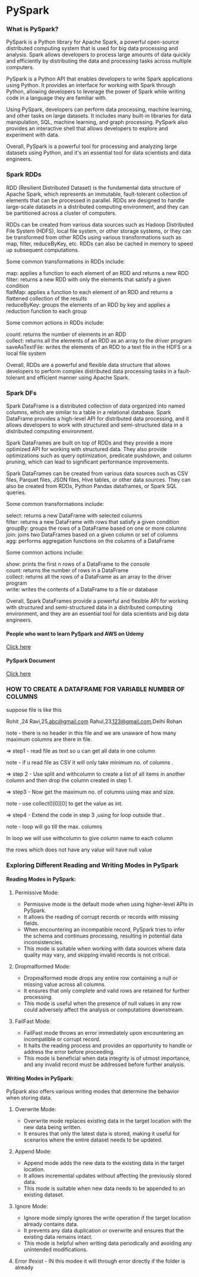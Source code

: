 # PySpark

<h3 align="left">What is PySpark?</h3>
PySpark is a Python library for Apache Spark, a powerful open-source distributed computing system that is used for big data processing and analysis. Spark allows developers to process large amounts of data quickly and efficiently by distributing the data and processing tasks across multiple computers.

PySpark is a Python API that enables developers to write Spark applications using Python. It provides an interface for working with Spark through Python, allowing developers to leverage the power of Spark while writing code in a language they are familiar with.

Using PySpark, developers can perform data processing, machine learning, and other tasks on large datasets. It includes many built-in libraries for data manipulation, SQL, machine learning, and graph processing. PySpark also provides an interactive shell that allows developers to explore and experiment with data.

Overall, PySpark is a powerful tool for processing and analyzing large datasets using Python, and it's an essential tool for data scientists and data engineers.

<h3 align="left">Spark RDDs</h3>
RDD (Resilient Distributed Dataset) is the fundamental data structure of Apache Spark, which represents an immutable, fault-tolerant collection of elements that can be processed in parallel. RDDs are designed to handle large-scale datasets in a distributed computing environment, and they can be partitioned across a cluster of computers.

RDDs can be created from various data sources such as Hadoop Distributed File System (HDFS), local file system, or other storage systems, or they can be transformed from other RDDs using various transformations such as map, filter, reduceByKey, etc. RDDs can also be cached in memory to speed up subsequent computations.


Some common transformations in RDDs include:

map: applies a function to each element of an RDD and returns a new RDD<br>
filter: returns a new RDD with only the elements that satisfy a given condition<br>
flatMap: applies a function to each element of an RDD and returns a flattened collection of the results<br>
reduceByKey: groups the elements of an RDD by key and applies a reduction function to each group<br>


Some common actions in RDDs include:

count: returns the number of elements in an RDD<br>
collect: returns all the elements of an RDD as an array to the driver program<br>
saveAsTextFile: writes the elements of an RDD to a text file in the HDFS or a local file system<br>


Overall, RDDs are a powerful and flexible data structure that allows developers to perform complex distributed data processing tasks in a fault-tolerant and efficient manner using Apache Spark.<br>

<h3 align="left">Spark DFs</h3>
Spark DataFrame is a distributed collection of data organized into named columns, which are similar to a table in a relational database. Spark DataFrame provides a high-level API for distributed data processing, and it allows developers to work with structured and semi-structured data in a distributed computing environment.

Spark DataFrames are built on top of RDDs and they provide a more optimized API for working with structured data. They also provide optimizations such as query optimization, predicate pushdown, and column pruning, which can lead to significant performance improvements.

Spark DataFrames can be created from various data sources such as CSV files, Parquet files, JSON files, Hive tables, or other data sources. They can also be created from RDDs, Python Pandas dataframes, or Spark SQL queries.

 Some common transformations include:

select: returns a new DataFrame with selected columns<br>
filter: returns a new DataFrame with rows that satisfy a given condition<br>
groupBy: groups the rows of a DataFrame based on one or more columns<br>
join: joins two DataFrames based on a given column or set of columns<br>
agg: performs aggregation functions on the columns of a DataFrame<br>

Some common actions include:

show: prints the first n rows of a DataFrame to the console<br>
count: returns the number of rows in a DataFrame<br>
collect: returns all the rows of a DataFrame as an array to the driver program<br>
write: writes the contents of a DataFrame to a file or database<br>

Overall, Spark DataFrames provide a powerful and flexible API for working with structured and semi-structured data in a distributed computing environment, and they are an essential tool for data scientists and big data engineers.<br>

<h4 align="left">People who want to learn PySpark and AWS on Udemy</h4><a href="https://www.udemy.com/course/pyspark-aws-master-big-data-with-pyspark-and-aws">Click here</a>

<h4 align="left">PySpark Document</h4><a href="https://spark.apache.org/docs/latest/api/python/getting_started/index.html">Click here</a>

<h3 align="left">HOW TO CREATE A DATAFRAME FOR VARIABLE NUMBER OF COLUMNS</h3>

suppose file is like this

Rohit ,24
Ravi,25,abc@gmail.com
Rahul,23,123@gmail.com,Delhi
Rohan

note - there is no header in this file and we are unaware of how many maximum columns are there in file.

=> step1 - read file as text so u can get all data in one column

note - if u read file as CSV it will only take minimum no. of columns .

=> step 2 - Use split and withcolumn to create a list of all items in another column and then drop the column created in step 1.

=> step3 - Now get the maximum no. of columns using max and size.

note - use collect()[0][0] to get the value as int.

=> step4 - Extend the code in step 3 ,using for loop outside that .

note - loop will go till the max. columns

In loop we will use withcolumn to give column name to each column

the rows which does not have any value will have null value


<h3 align="left">Exploring Different Reading and Writing Modes in PySpark</h3>

<h4 align="left">Reading Modes in PySpark:</h4>
 
1. Permissive Mode:
   - Permissive mode is the default mode when using higher-level APIs in PySpark.
   - It allows the reading of corrupt records or records with missing fields.
   - When encountering an incompatible record, PySpark tries to infer the schema and continues processing, resulting in potential data inconsistencies.
   - This mode is suitable when working with data sources where data quality may vary, and skipping invalid records is not critical.
 
2. Dropmalformed Mode:
   - Dropmalformed mode drops any entire row containing a null or missing value across all columns.
   - It ensures that only complete and valid rows are retained for further processing.
   - This mode is useful when the presence of null values in any row could adversely affect the analysis or computations downstream.
 
3. FailFast Mode:
   - FailFast mode throws an error immediately upon encountering an incompatible or corrupt record.
   - It halts the reading process and provides an opportunity to handle or address the error before proceeding.
   - This mode is beneficial when data integrity is of utmost importance, and any invalid record must be addressed before further analysis.

<h4 align="left">Writing Modes in PySpark:</h4>
 
PySpark also offers various writing modes that determine the behavior when storing data.
 
1. Overwrite Mode:
   - Overwrite mode replaces existing data in the target location with the new data being written.
   - It ensures that only the latest data is stored, making it useful for scenarios where the entire dataset needs to be updated.
 
2. Append Mode:
   - Append mode adds the new data to the existing data in the target location.
   - It allows incremental updates without affecting the previously stored data.
   - This mode is suitable when new data needs to be appended to an existing dataset.
 
3. Ignore Mode:
   - Ignore mode simply ignores the write operation if the target location already contains data.
   - It prevents any data duplication or overwrite and ensures that the existing data remains intact.
   - This mode is helpful when writing data periodically and avoiding any unintended modifications.
 
4. Error Ifexist - IN this modee it will through error directly if the folder is already
